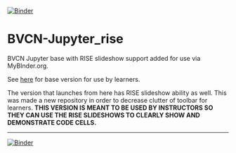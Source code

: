 [![Binder](https://mybinder.org/badge_logo.svg)](https://mybinder.org/v2/gh/fomightez/BVCN-Jupyter_rise/master?urlpath=lab%2Ftree%2FUntitled.ipynb)


# BVCN-Jupyter_rise
BVCN Jupyter base with RISE slideshow support added for use via MyBInder.org.

See [here](https://github.com/fomightez/BVCN-Jupyter_base) for base version for use by learners.

The version that launches from here has RISE slideshow ability as well. This was made a new repository in order to decrease clutter of toolbar for learners. **THIS VERSION IS MEANT TO BE USED BY INSTRUCTORS SO THEY CAN USE THE RISE SLIDESHOWS TO CLEARLY SHOW AND DEMONSTRATE CODE CELLS.**



----

[![Binder](https://mybinder.org/badge_logo.svg)](https://mybinder.org/v2/gh/fomightez/BVCN-Jupyter_rise/master?urlpath=lab%2Ftree%2FUntitled.ipynb)
